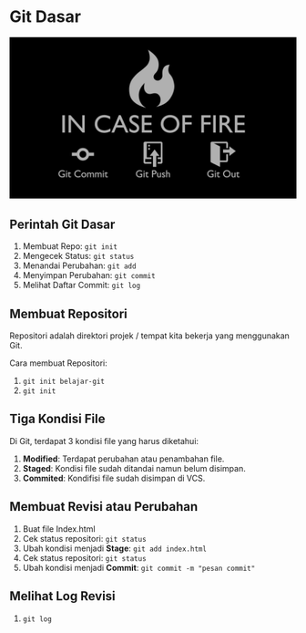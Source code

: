 # Git Dasar

![fire](../img/git-basic.jpg)



## Perintah Git Dasar

1. Membuat Repo: `git init`
2. Mengecek Status: `git status`
3. Menandai Perubahan: `git add`
4. Menyimpan Perubahan: `git commit`
5. Melihat Daftar Commit: `git log`



## Membuat Repositori

Repositori adalah direktori projek / tempat kita bekerja yang menggunakan Git.

Cara membuat Repositori:

1. `git init belajar-git`
2. `git init`



## Tiga Kondisi File

Di Git, terdapat 3 kondisi file yang harus diketahui:

1. **Modified**: Terdapat perubahan atau penambahan file.
2. **Staged**: Kondisi file sudah ditandai namun belum disimpan.
3. **Commited**: Kondifisi file sudah disimpan di VCS.



## Membuat Revisi atau Perubahan

1. Buat file Index.html
2. Cek status repositori: `git status`
3. Ubah kondisi menjadi **Stage**: `git add index.html`
4. Cek status repositori: `git status`
5. Ubah kondisi menjadi **Commit**: `git commit -m "pesan commit"`



## Melihat Log Revisi

1. `git log`